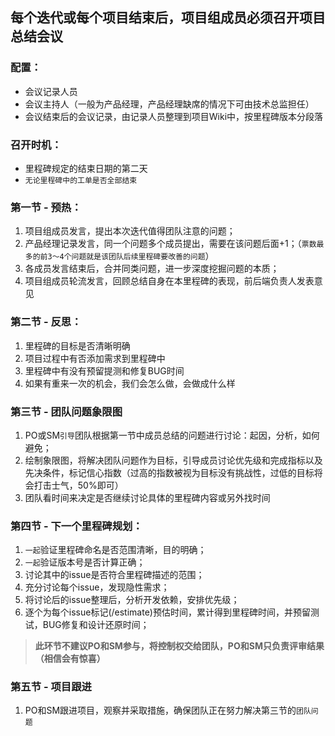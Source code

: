 ## 每个迭代或每个项目结束后，项目组成员必须召开项目总结会议

### 配置：
- 会议记录人员
- 会议主持人（一般为产品经理，产品经理缺席的情况下可由技术总监担任）
- 会议结束后的会议记录，由记录人员整理到项目Wiki中，按里程碑版本分段落

### 召开时机：
- 里程碑规定的结束日期的第二天
- `无论里程碑中的工单是否全部结束`

### 第一节 - 预热：

1. 项目组成员发言，提出本次迭代值得团队注意的问题；
2. 产品经理记录发言，同一个问题多个成员提出，需要在该问题后面+1；（`票数最多的前3～4个问题就是该团队后续里程碑要改善的问题`）
3. 各成员发言结束后，合并同类问题，进一步深度挖掘问题的本质；
4. 项目组成员轮流发言，回顾总结自身在本里程碑的表现，前后端负责人发表意见

### 第二节 - 反思：

1. 里程碑的目标是否清晰明确
2. 项目过程中有否添加需求到里程碑中
3. 里程碑中有没有预留提测和修复BUG时间
4. 如果有重来一次的机会，我们会怎么做，会做成什么样

### 第三节 - 团队问题象限图

1. PO或SM`引导`团队根据第一节中成员总结的问题进行讨论：起因，分析，如何避免；
2. 绘制象限图，将解决团队问题作为目标，引导成员讨论优先级和完成指标以及先决条件，标记信心指数（过高的指数被视为目标没有挑战性，过低的目标将会打击士气，50%即可）
3. 团队看时间来决定是否继续讨论具体的里程碑内容或另外找时间


### 第四节 - 下一个里程碑规划：

1. `一起`验证里程碑命名是否范围清晰，目的明确；
2. `一起`验证版本号是否计算正确；
3. 讨论其中的issue是否符合里程碑描述的范围；
4. 充分讨论每个issue，发现隐性需求；
5. 将讨论后的issue整理后，分析开发依赖，安排优先级；
6. 逐个为每个issue标记(/estimate)预估时间，累计得到里程碑时间，并预留测试，BUG修复和设计还原时间；

>**此环节不建议PO和SM参与，将控制权交给团队，PO和SM只负责评审结果（相信会有惊喜）**

### 第五节 - 项目跟进

1. PO和SM跟进项目，观察并采取措施，确保团队正在努力解决第三节的`团队问题`